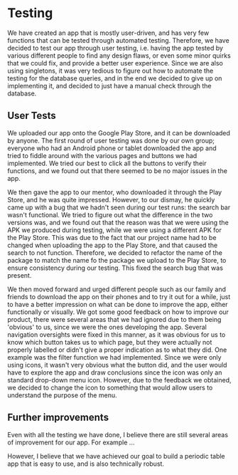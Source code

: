 # Testing
We have created an app that is mostly user-driven, and has very few functions that can be tested through automated testing. Therefore, we have decided to test our app through user testing, i.e. having the app tested by various different people to find any design flaws, or even some minor quirks that we could fix, and provide a better user experience. Since we are also using singletons, it was very tedious to figure out how to automate the testing for the database queries, and in the end we decided to give up on implementing it, and decided to just have a manual check through the database.

## User Tests
We uploaded our app onto the Google Play Store, and it can be downloaded by anyone. The first round of user testing was done by our own group; everyone who had an Android phone or tablet downloaded the app and tried to fiddle around with the various pages and buttons we had implemented. We tried our best to click all the buttons to verify their functions, and we found out that there seemed to be no major issues in the app.

We then gave the app to our mentor, who downloaded it through the Play Store, and he was quite impressed. However, to our dismay, he quickly came up with a bug that we hadn't seen during our test runs: the search bar wasn't functional. We tried to figure out what the difference in the two versions was, and we found out that the reason was that we were using the APK we produced during testing, while we were using a different APK for the Play Store. This was due to the fact that our project name had to be changed when uploading the app to the Play Store, and that caused the search to not function. Therefore, we decided to refactor the name of the package to match the name fo the package we upload to the Play Store, to ensure consistency during our testing. This fixed the search bug that was present.

We then moved forward and urged different people such as our family and friends to download the app on their phones and to try it out for a while, just to have a better impression on what can be done to improve the app, either functionally or visually. We got some good feedback on how to improve our product, there were several areas that we had ignored due to them being 'obvious' to us, since we were the ones developing the app. Several navigation oversights were fixed in this manner, as it was obvious for us to know which button takes us to which page, but they were actually not properly labelled or didn't give a proper indication as to what they did. One example was the filter function we had implemented. Since we were only using icons, it wasn't very obvious what the button did, and the user would have to explore the app and draw conclusions since the icon was only an standard drop-down menu icon. However, due to the feedback we obtained, we decided to change the icon to something that would allow users to understand the purpose of the menu.

## Further improvements

Even with all the testing we have done, I believe there are still several areas of improvement for our app. For example ...

However, I believe that we have achieved our goal to build a periodic table app that is easy to use, and is also technically robust.
